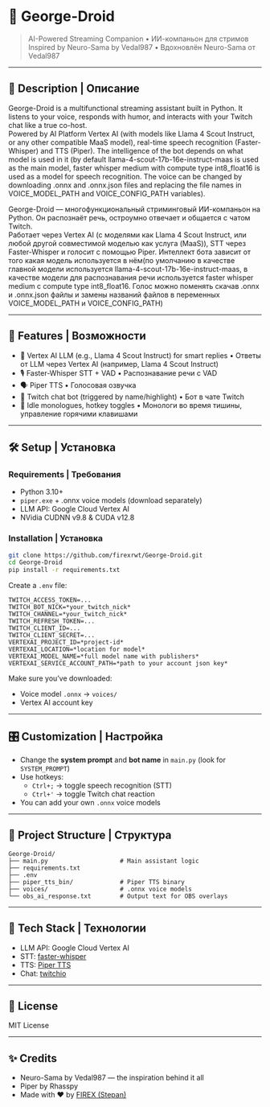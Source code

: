 
# 🤖 George-Droid

> AI-Powered Streaming Companion • ИИ-компаньон для стримов  
> Inspired by Neuro-Sama by Vedal987 • Вдохновлён Neuro-Sama от Vedal987

---

## 📜 Description | Описание

George-Droid is a multifunctional streaming assistant built in Python. It listens to your voice, responds with humor, and interacts with your Twitch chat like a true co-host.  
Powered by AI Platform Vertex AI (with models like Llama 4 Scout Instruct, or any other compatible MaaS model), real-time speech recognition (Faster-Whisper) and TTS (Piper). The intelligence of the bot depends on what model is used in it (by default llama-4-scout-17b-16e-instruct-maas is used as the main model, faster whisper medium with compute type int8_float16 is used as a model for speech recognition. The voice can be changed by downloading .onnx and .onnx.json files and replacing the file names in VOICE_MODEL_PATH and VOICE_CONFIG_PATH variables).

George-Droid — многофункциональный стриминговый ИИ-компаньон на Python. Он распознаёт речь, остроумно отвечает и общается с чатом Twitch.  
Работает через Vertex AI (с моделями как Llama 4 Scout Instruct, или любой другой совместимой моделью как услуга (MaaS)), STT через Faster-Whisper и голосит с помощью Piper. Интеллект бота зависит от того какая модель используется в нём(по умолчанию в качестве главной модели используется llama-4-scout-17b-16e-instruct-maas, в качестве модели для распознавания речи используется faster whisper medium с compute type int8_float16. Голос можно поменять скачав .onnx и .onnx.json файлы и замены названий файлов в переменных VOICE_MODEL_PATH и VOICE_CONFIG_PATH)

---

## 🚀 Features | Возможности

- 🧠 Vertex AI LLM (e.g., Llama 4 Scout Instruct) for smart replies • Ответы от LLM через Vertex AI (например, Llama 4 Scout Instruct)
- 🎙️ Faster-Whisper STT + VAD • Распознавание речи с VAD
- 🗣️ Piper TTS • Голосовая озвучка
- 💬 Twitch chat bot (triggered by name/highlight) • Бот в чате Twitch
- 🔁 Idle monologues, hotkey toggles • Монологи во время тишины, управление горячими клавишами

---

## 🛠️ Setup | Установка

### Requirements | Требования

- Python 3.10+
- `piper.exe` + .onnx voice models (download separately)
- LLM API: Google Cloud Vertex AI
- NVidia CUDNN v9.8 & CUDA v12.8

### Installation | Установка

```bash
git clone https://github.com/firexrwt/George-Droid.git
cd George-Droid
pip install -r requirements.txt
```

Create a `.env` file:

```
TWITCH_ACCESS_TOKEN=...
TWITCH_BOT_NICK=*your_twitch_nick*
TWITCH_CHANNEL=*your_twitch_nick*
TWITCH_REFRESH_TOKEN=...
TWITCH_CLIENT_ID=...
TWITCH_CLIENT_SECRET=...
VERTEXAI_PROJECT_ID=*project-id*
VERTEXAI_LOCATION=*location for model*
VERTEXAI_MODEL_NAME=*full model name with publishers*
VERTEXAI_SERVICE_ACCOUNT_PATH=*path to your account json key*
```

Make sure you’ve downloaded:
  
- Voice model `.onnx` → `voices/`
- Vertex AI account key 

---

## 🎛️ Customization | Настройка

- Change the **system prompt** and **bot name** in `main.py` (look for `SYSTEM_PROMPT`)
- Use hotkeys:
  - `Ctrl+;` → toggle speech recognition (STT)
  - `Ctrl+'` → toggle Twitch chat reaction
- You can add your own `.onnx` voice models

---

## 📁 Project Structure | Структура

```
George-Droid/
├── main.py                    # Main assistant logic
├── requirements.txt
├── .env
├── piper_tts_bin/             # Piper TTS binary
├── voices/                    # .onnx voice models
└── obs_ai_response.txt        # Output text for OBS overlays
```

---

## 🧠 Tech Stack | Технологии

- LLM API: Google Cloud Vertex AI
- STT: [faster-whisper](https://github.com/SYSTRAN/faster-whisper)
- TTS: [Piper TTS](https://github.com/rhasspy/piper)
- Chat: [twitchio](https://github.com/TwitchIO/TwitchIO)

---

## 📜 License

MIT License

---

## ✨ Credits

- Neuro-Sama by Vedal987 — the inspiration behind it all  
- Piper by Rhasspy   
- Made with ❤️ by [FIREX (Stepan)](https://firexrwt.github.io)
